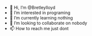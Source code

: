 - 👋 Hi, I’m @Bretleylloyd
- 👀 I’m interested in programing
- 🌱 I’m currently learning nothing
- 💞️ I’m looking to collaborate on nobody
- 📫 How to reach me just dont

<!---
Bretleylloyd/Bretleylloyd is a ✨ special ✨ repository because its `README.md` (this file) appears on your GitHub profile.
You can click the Preview link to take a look at your changes.
--->
